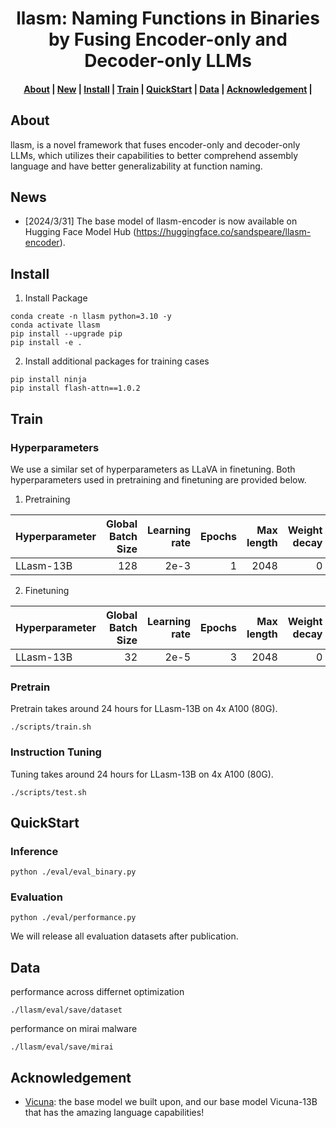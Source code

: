 <h1 align="center">llasm: Naming Functions in Binaries by Fusing Encoder-only and Decoder-only LLMs</h1>

<h4 align="center">
<p>
<a href=#about>About</a> |
<a href=#new>New</a> |
<a href=#install>Install</a> |
<a href=#train>Train</a> |
<a href=#quickstart>QuickStart</a> |
<a href=#data>Data</a> |
<a href=#acknowledgement>Acknowledgement</a> |
<p>
</h4>

## About

llasm, is a novel framework that fuses encoder-only and decoder-only LLMs, which utilizes their capabilities to better comprehend assembly language and have better generalizability at function naming.

## News

- [2024/3/31] The base model of llasm-encoder is now available on Hugging Face Model Hub (https://huggingface.co/sandspeare/llasm-encoder).

## Install

1. Install Package
```Shell
conda create -n llasm python=3.10 -y
conda activate llasm
pip install --upgrade pip
pip install -e .
```

2. Install additional packages for training cases
```
pip install ninja
pip install flash-attn==1.0.2
```

## Train

### Hyperparameters
We use a similar set of hyperparameters as LLaVA in finetuning.  Both hyperparameters used in pretraining and finetuning are provided below.

1. Pretraining

| Hyperparameter | Global Batch Size | Learning rate | Epochs | Max length | Weight decay |
| --- | ---: | ---: | ---: | ---: | ---: |
| LLasm-13B | 128 | 2e-3 | 1 | 2048 | 0 |

2. Finetuning

| Hyperparameter | Global Batch Size | Learning rate | Epochs | Max length | Weight decay |
| --- | ---: | ---: | ---: | ---: | ---: |
| LLasm-13B | 32 | 2e-5 | 3 | 2048 | 0 |


### Pretrain

Pretrain takes around 24 hours for LLasm-13B on 4x A100 (80G).

```Shell
./scripts/train.sh
```

### Instruction Tuning

Tuning takes around 24 hours for LLasm-13B on 4x A100 (80G).

```Shell
./scripts/test.sh
```


## QuickStart

### Inference

```Shell
python ./eval/eval_binary.py
```

### Evaluation

```Shell
python ./eval/performance.py
```

We will release all evaluation datasets after publication.

## Data
performance across differnet optimization
```
./llasm/eval/save/dataset
```
performance on mirai malware

```
./llasm/eval/save/mirai
```

## Acknowledgement

- [Vicuna](https://github.com/lm-sys/FastChat): the base model we built upon, and our base model Vicuna-13B that has the amazing language capabilities!